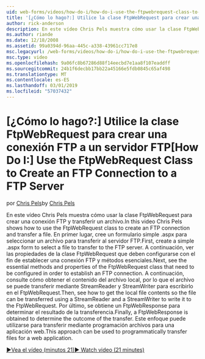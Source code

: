 ```yaml
---
uid: web-forms/videos/how-do-i/how-do-i-use-the-ftpwebrequest-class-to-create-an-ftp-connection-to-a-ftp-server
title: '[¿Cómo lo hago?:] Utilice la clase FtpWebRequest para crear una conexión FTP a un servidor FTP | Microsoft Docs'
author: rick-anderson
description: En este vídeo Chris Pels muestra cómo usar la clase FtpWebRequest para crear una conexión FTP y transferir un archivo. En primer lugar, cree un formulario de aspx simple para selec...
ms.author: riande
ms.date: 12/18/2008
ms.assetid: 99a0394d-96aa-445c-a338-43961cc717e8
msc.legacyurl: /web-forms/videos/how-do-i/how-do-i-use-the-ftpwebrequest-class-to-create-an-ftp-connection-to-a-ftp-server
msc.type: video
ms.openlocfilehash: 9a06fc8b67286d88f14eecbd7e1aa8f107eaddff
ms.sourcegitcommit: 24b1f6decbb17bb22a45166e5fdb0845c65af498
ms.translationtype: MT
ms.contentlocale: es-ES
ms.lasthandoff: 03/01/2019
ms.locfileid: "57037432"
---
```

<a name="how-do-i-use-the-ftpwebrequest-class-to-create-an-ftp-connection-to-a-ftp-server"></a><span data-ttu-id="c5f93-104">[¿Cómo lo hago?:] Utilice la clase FtpWebRequest para crear una conexión FTP a un servidor FTP</span><span class="sxs-lookup"><span data-stu-id="c5f93-104">[How Do I:] Use the FtpWebRequest Class to Create an FTP Connection to a FTP Server</span></span>
====================
<span data-ttu-id="c5f93-105">por [Chris Pels](https://twitter.com/chrispels)</span><span class="sxs-lookup"><span data-stu-id="c5f93-105">by [Chris Pels](https://twitter.com/chrispels)</span></span>

<span data-ttu-id="c5f93-106">En este vídeo Chris Pels muestra cómo usar la clase FtpWebRequest para crear una conexión FTP y transferir un archivo.</span><span class="sxs-lookup"><span data-stu-id="c5f93-106">In this video Chris Pels shows how to use the FtpWebRequest class to create an FTP connection and transfer a file.</span></span> <span data-ttu-id="c5f93-107">En primer lugar, cree un formulario simple .aspx para seleccionar un archivo para transferir al servidor FTP.</span><span class="sxs-lookup"><span data-stu-id="c5f93-107">First, create a simple .aspx form to select a file to transfer to the FTP server.</span></span> <span data-ttu-id="c5f93-108">A continuación, ver las propiedades de la clase FtpWebRequest que deben configurarse con el fin de establecer una conexión FTP y métodos esenciales.</span><span class="sxs-lookup"><span data-stu-id="c5f93-108">Next, see the essential methods and properties of the FtpWebRequest class that need to be configured in order to establish an FTP connection.</span></span> <span data-ttu-id="c5f93-109">A continuación, consulte cómo obtener el contenido del archivo local, por lo que el archivo se puede transferir mediante StreamReader y StreamWriter para escribirlo en el FtpWebRequest.</span><span class="sxs-lookup"><span data-stu-id="c5f93-109">Then, see how to get the local file contents so the file can be transferred using a StreamReader and a StreamWriter to write it to the FtpWebRequest.</span></span> <span data-ttu-id="c5f93-110">Por último, se obtiene un FtpWebResponse para determinar el resultado de la transferencia.</span><span class="sxs-lookup"><span data-stu-id="c5f93-110">Finally, a FtpWebResponse is obtained to determine the outcome of the transfer.</span></span> <span data-ttu-id="c5f93-111">Este enfoque puede utilizarse para transferir mediante programación archivos para una aplicación web.</span><span class="sxs-lookup"><span data-stu-id="c5f93-111">This approach can be used to programmatically transfer files for a web application.</span></span>

[<span data-ttu-id="c5f93-112">&#9654;Vea el vídeo (minutos 21)</span><span class="sxs-lookup"><span data-stu-id="c5f93-112">&#9654; Watch video (21 minutes)</span></span>](https://channel9.msdn.com/Blogs/ASP-NET-Site-Videos/how-do-i-use-the-ftpwebrequest-class-to-create-an-ftp-connection-to-a-ftp-server)
